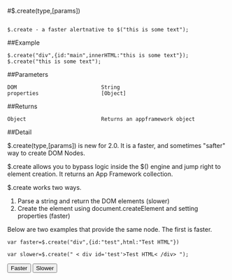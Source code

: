 #$.create(type,[params])

```

$.create - a faster alertnative to $("this is some text");

```

##Example

```
$.create("div",{id:"main",innerHTML:"this is some text"});
$.create("this is some text");

```


##Parameters

```
DOM                           String
properties                    [Object]

```

##Returns

```
Object                        Returns an appframework object
```

##Detail

$.create(type,[params]) is new for 2.0.  It is a faster, and sometimes "safter" way to create DOM Nodes.

$.create allows you to bypass logic inside the $() engine and jump right to element creation.  It returns an App Framework collection.

$.create works two ways.
<ol>
    <li>Parse a string and return the DOM elements (slower)</li>
    <li>Create the element using document.createElement and setting properties (faster)</li>
</ol>

Below are two examples that provide the same node.  The first is faster.

```
var faster=$.create("div",{id:"test",html:"Test HTML"})

var slower=$.create(" < div id='test'>Test HTML< /div> ");
```

<script>
var faster=$.create("div",{id:"test",html:"Test HTML"})

var slower=$.create("<div id='test'>Test HTML</div>");
</script>



<input type="button" value="Faster" onclick="alert(faster.html())">

<input type="button" value="Slower" onclick="alert(slower.html())">